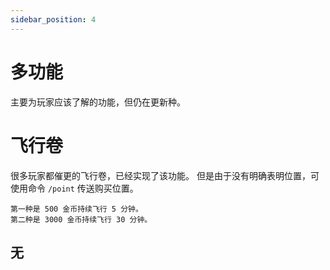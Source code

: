 ```yaml
---
sidebar_position: 4
---
```


# 多功能

主要为玩家应该了解的功能，但仍在更新种。


# 飞行卷

很多玩家都催更的飞行卷，已经实现了该功能。
但是由于没有明确表明位置，可使用命令 `/point` 传送购买位置。

	第一种是 500 金币持续飞行 5 分钟。
	第二种是 3000 金币持续飞行 30 分钟。

## 无
